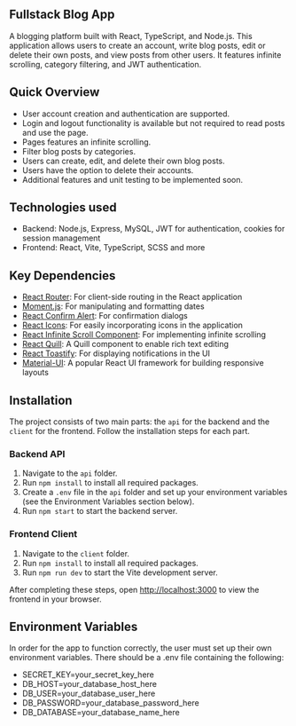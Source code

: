 ## Fullstack Blog App

A blogging platform built with React, TypeScript, and Node.js. This application allows users to create an account, write blog posts, edit or delete their own posts, and view posts from other users. It features infinite scrolling, category filtering, and JWT authentication.

## Quick Overview

- User account creation and authentication are supported.
- Login and logout functionality is available but not required to read posts and use the page.
- Pages features an infinite scrolling.
- Filter blog posts by categories.
- Users can create, edit, and delete their own blog posts.
- Users have the option to delete their accounts.
- Additional features and unit testing to be implemented soon.

## Technologies used

- Backend: Node.js, Express, MySQL, JWT for authentication, cookies for session management
- Frontend: React, Vite, TypeScript, SCSS and more

## Key Dependencies

- [React Router](https://reactrouter.com/): For client-side routing in the React application
- [Moment.js](https://momentjs.com/): For manipulating and formatting dates
- [React Confirm Alert](https://www.npmjs.com/package/react-confirm-alert): For confirmation dialogs
- [React Icons](https://react-icons.github.io/react-icons/): For easily incorporating icons in the application
- [React Infinite Scroll Component](https://www.npmjs.com/package/react-infinite-scroll-component): For implementing infinite scrolling
- [React Quill](https://www.npmjs.com/package/react-quill): A Quill component to enable rich text editing
- [React Toastify](https://www.npmjs.com/package/react-toastify): For displaying notifications in the UI
- [Material-UI](https://material-ui.com/): A popular React UI framework for building responsive layouts

## Installation

The project consists of two main parts: the `api` for the backend and the `client` for the frontend. Follow the installation steps for each part.

### Backend API

1. Navigate to the `api` folder.
2. Run `npm install` to install all required packages.
3. Create a `.env` file in the `api` folder and set up your environment variables (see the Environment Variables section below).
4. Run `npm start` to start the backend server.

### Frontend Client

1. Navigate to the `client` folder.
2. Run `npm install` to install all required packages.
3. Run `npm run dev` to start the Vite development server.

After completing these steps, open [http://localhost:3000](http://localhost:3000) to view the frontend in your browser.

## Environment Variables

In order for the app to function correctly, the user must set up their own environment variables. There should be a .env file containing the following:

- SECRET_KEY=your_secret_key_here
- DB_HOST=your_database_host_here
- DB_USER=your_database_user_here
- DB_PASSWORD=your_database_password_here
- DB_DATABASE=your_database_name_here
